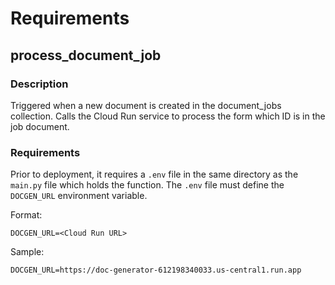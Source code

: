 # Requirements

## process_document_job

### Description

Triggered when a new document is created in the document_jobs collection.
Calls the Cloud Run service to process the form which ID is in the job document.

### Requirements

Prior to deployment, it requires a `.env` file in the same directory as the `main.py` file which holds the function.
The `.env` file must define the `DOCGEN_URL` environment variable.

Format:

```
DOCGEN_URL=<Cloud Run URL>
```

Sample:
```
DOCGEN_URL=https://doc-generator-612198340033.us-central1.run.app
```